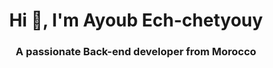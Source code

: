 <h1 align="center">Hi 👋, I'm Ayoub Ech-chetyouy</h1>
<h3 align="center">A passionate Back-end developer from Morocco</h3>

